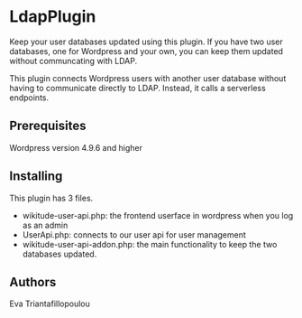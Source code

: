 # LdapPlugin

Keep your user databases updated using this plugin. If you have two user databases, one for Wordpress and your own, you can keep them updated without communcating with LDAP.

This plugin connects Wordpress users with another user database without having to communicate directly to LDAP. Instead, it calls a serverless endpoints. 

## Prerequisites
Wordpress version 4.9.6 and higher

## Installing
This plugin has 3 files.

* wikitude-user-api.php: the frontend userface in wordpress when you log as an admin
* UserApi.php: connects to our user api for user management
* wikitude-user-api-addon.php: the main functionality to keep the two databases updated.

## Authors

Eva Triantafillopoulou
